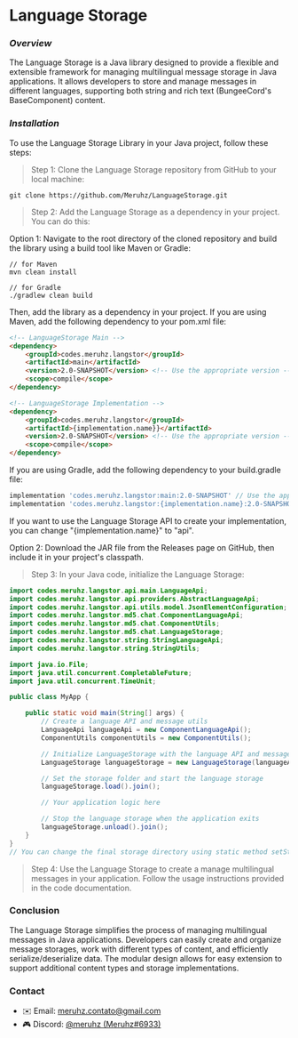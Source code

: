 # Language Storage

### _Overview_

The Language Storage is a Java library designed to provide a flexible and extensible framework for managing multilingual message storage in Java applications. It allows developers to store and manage messages in different languages, supporting both string and rich text (BungeeCord's BaseComponent) content.

### _Installation_

To use the Language Storage Library in your Java project, follow these steps:

> Step 1: Clone the Language Storage repository from GitHub to your local machine:

```comment
git clone https://github.com/Meruhz/LanguageStorage.git
```

> Step 2: Add the Language Storage as a dependency in your project. You can do this:

Option 1: Navigate to the root directory of the cloned repository and build the library using a build tool like Maven or Gradle:

```comment
// for Maven
mvn clean install
```

```comment
// for Gradle
./gradlew clean build
```

Then, add the library as a dependency in your project. If you are using Maven, add the following dependency to your pom.xml file:

```html
<!-- LanguageStorage Main -->
<dependency>
    <groupId>codes.meruhz.langstor</groupId>
    <artifactId>main</artifactId>
    <version>2.0-SNAPSHOT</version> <!-- Use the appropriate version -->
    <scope>compile</scope>
</dependency>

<!-- LanguageStorage Implementation -->
<dependency>
    <groupId>codes.meruhz.langstor</groupId>
    <artifactId>{implementation.name}}</artifactId>
    <version>2.0-SNAPSHOT</version> <!-- Use the appropriate version -->
    <scope>compile</scope>
</dependency>
```

If you are using Gradle, add the following dependency to your build.gradle file:

```groovy
implementation 'codes.meruhz.langstor:main:2.0-SNAPSHOT' // Use the appropriate version
implementation 'codes.meruhz.langstor:{implementation.name}:2.0-SNAPSHOT' // Use the appropriate version
```

If you want to use the Language Storage API to create your implementation, you can change "{implementation.name}" to "api".

Option 2: Download the JAR file from the Releases page on GitHub, then include it in your project's classpath.

> Step 3: In your Java code, initialize the Language Storage:

```java
import codes.meruhz.langstor.api.main.LanguageApi;
import codes.meruhz.langstor.api.providers.AbstractLanguageApi;
import codes.meruhz.langstor.api.utils.model.JsonElementConfiguration;
import codes.meruhz.langstor.md5.chat.ComponentLanguageApi;
import codes.meruhz.langstor.md5.chat.ComponentUtils;
import codes.meruhz.langstor.md5.chat.LanguageStorage;
import codes.meruhz.langstor.string.StringLanguageApi;
import codes.meruhz.langstor.string.StringUtils;

import java.io.File;
import java.util.concurrent.CompletableFuture;
import java.util.concurrent.TimeUnit;

public class MyApp {

    public static void main(String[] args) {
        // Create a language API and message utils
        LanguageApi languageApi = new ComponentLanguageApi();
        ComponentUtils componentUtils = new ComponentUtils();

        // Initialize LanguageStorage with the language API and message utils
        LanguageStorage languageStorage = new LanguageStorage(languageApi, componentUtils);

        // Set the storage folder and start the language storage
        languageStorage.load().join();

        // Your application logic here

        // Stop the language storage when the application exits
        languageStorage.unload().join();
    }
}
// You can change the final storage directory using static method setStorageFolder(File) from LanguageStorage class.
```

> Step 4: Use the Language Storage to create a manage multilingual messages in your application. Follow the usage instructions provided in the code documentation.

### Conclusion

The Language Storage simplifies the process of managing multilingual messages in Java applications. Developers can easily create and organize message storages, work with different types of content, and efficiently serialize/deserialize data. The modular design allows for easy extension to support additional content types and storage implementations.

### Contact

- ✉️  Email: [meruhz.contato@gmail.com]()
- 🎮  Discord: [@meruhz (Meruhz#6933)]()